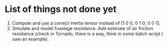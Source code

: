 # List of things not done yet

1. Compute and use a correct inertia tensor instead of [1 0 0; 0 1 0; 0 0 1];
2. Simulate and model fuselage resistance. Add estimate of air friction resistance (check in Tornado, there is a way, think in some batch script I saw an example).
